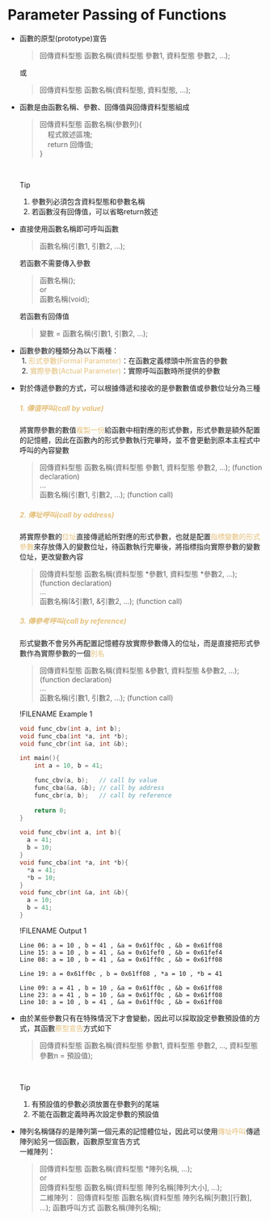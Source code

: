 # Parameter Passing of Functions

- 函數的原型(prototype)宣告
  >回傳資料型態 函數名稱(資料型態 參數1, 資料型態 參數2, ...);

  或
  >回傳資料型態 函數名稱(資料型態, 資料型態, ...);

- 函數是由函數名稱、參數、回傳值與回傳資料型態組成
  >回傳資料型態 函數名稱(參數列){  
  >&nbsp;&nbsp;&nbsp;&nbsp;程式敘述區塊;  
  >&nbsp;&nbsp;&nbsp;&nbsp;return 回傳值;  
  >}

  &nbsp;
  >[!TIP]
  >1. 參數列必須包含資料型態和參數名稱  
  >2. 若函數沒有回傳值，可以省略return敘述

- 直接使用函數名稱即可呼叫函數
  >函數名稱(引數1, 引數2, ...);

  若函數不需要傳入參數
  >函數名稱();  
  >or   
  >函數名稱(void);

  若函數有回傳值
  >變數 = 函數名稱(引數1, 引數2, ...);

- 函數參數的種類分為以下兩種：  
&nbsp;1. <span style="color:#e5c07b">形式參數(Formal Parameter)</span>：在函數定義標頭中所宣告的參數  
&nbsp;2. <span style="color:#e5c07b">實際參數(Actual Parameter)</span>：實際呼叫函數時所提供的參數  

- 對於傳遞參數的方式，可以根據傳遞和接收的是參數數值或參數位址分為三種  
  ##### <span style="color:#e5c07b">1. 傳值呼叫(call by value)</span>
  將實際參數的數值<span style="color:#e5c07b">複製一份</span>給函數中相對應的形式參數，形式參數是額外配置的記憶體，因此在函數內的形式參數執行完畢時，並不會更動到原本主程式中呼叫的內容變數
  >回傳資料型態 函數名稱(資料型態 參數1, 資料型態 參數2, ...); (function declaration)  
  >...  
  >函數名稱(引數1, 引數2, ...); (function call)

  ##### <span style="color:#e5c07b">2. 傳址呼叫(call by address)</span>
  將實際參數的<span style="color:#e5c07b">位址</span>直接傳遞給所對應的形式參數，也就是配置<span style="color:#e5c07b">指標變數的形式參數</span>來存放傳入的變數位址，待函數執行完畢後，將指標指向實際參數的變數位址，更改變數內容
  >回傳資料型態 函數名稱(資料型態 \*參數1, 資料型態 \*參數2, ...); (function declaration)  
  >...  
  >函數名稱(&引數1, &引數2, ...); (function call)

  ##### <span style="color:#e5c07b">3. 傳參考呼叫(call by reference)</span>
  形式變數不會另外再配置記憶體存放實際參數傳入的位址，而是直接把形式參數作為實際參數的一個<span style="color:#e5c07b">別名</span>
  >回傳資料型態 函數名稱(資料型態 &參數1, 資料型態 &參數2, ...); (function declaration)  
  >...  
  >函數名稱(引數1, 引數2, ...); (function call)

  !FILENAME Example 1
  ```cpp
  void func_cbv(int a, int b);
  void func_cba(int *a, int *b);
  void func_cbr(int &a, int &b);

  int main(){
      int a = 10, b = 41;

      func_cbv(a, b);   // call by value
      func_cba(&a, &b); // call by address
      func_cbr(a, b);   // call by reference
      
      return 0;
  }

  void func_cbv(int a, int b){
    a = 41;
    b = 10;
  }
  void func_cba(int *a, int *b){
    *a = 41;
    *b = 10;
  }
  void func_cbr(int &a, int &b){
    a = 10;
    b = 41;
  }
  ```
  !FILENAME Output 1
  ```
  Line 06: a = 10 , b = 41 , &a = 0x61ff0c , &b = 0x61ff08
  Line 15: a = 10 , b = 41 , &a = 0x61fef0 , &b = 0x61fef4
  Line 08: a = 10 , b = 41 , &a = 0x61ff0c , &b = 0x61ff08

  Line 19: a = 0x61ff0c , b = 0x61ff08 , *a = 10 , *b = 41

  Line 09: a = 41 , b = 10 , &a = 0x61ff0c , &b = 0x61ff08
  Line 23: a = 41 , b = 10 , &a = 0x61ff0c , &b = 0x61ff08
  Line 10: a = 10 , b = 41 , &a = 0x61ff0c , &b = 0x61ff08
  ```

- 由於某些參數只有在特殊情況下才會變動，因此可以採取設定參數預設值的方式，其函數<span style="color:#e5c07b">原型宣告</span>方式如下
  >回傳資料型態 函數名稱(資料型態 參數1, 資料型態 參數2, ..., 資料型態 參數n = 預設值);

  &nbsp;
  >[!TIP]
  >1. 有預設值的參數必須放置在參數列的尾端 
  >2. 不能在函數定義時再次設定參數的預設值

- 陣列名稱儲存的是陣列第一個元素的記憶體位址，因此可以使用<span style="color:#e5c07b">傳址呼叫</span>傳遞陣列給另一個函數，函數原型宣告方式  
  一維陣列：
  >回傳資料型態 函數名稱(資料型態 *陣列名稱, ...);  
  >or  
  >回傳資料型態 函數名稱(資料型態 陣列名稱[陣列大小], ...);  
  二維陣列：
  >回傳資料型態 函數名稱(資料型態 陣列名稱[列數][行數], ...);
  函數呼叫方式
  >函數名稱(陣列名稱);

